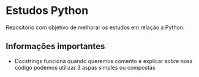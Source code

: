 
# Estudos Python

Repositório com objetivo de melhorar os estudos em relação a Python.


## Informações importantes

- Docstrings funciona quando queremos comento e explicar sobre noss código podemos utilizar 3 aspas simples ou compostas